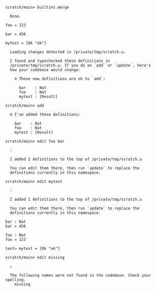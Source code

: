 ``` ucm
scratch/main> builtins.merge

  Done.

```

``` unison  /private/tmp/scratch.u
foo = 123

bar = 456

mytest = [Ok "ok"]
```

``` ucm
  Loading changes detected in /private/tmp/scratch.u.

  I found and typechecked these definitions in
  /private/tmp/scratch.u. If you do an `add` or `update`, here's
  how your codebase would change:
  
    ⍟ These new definitions are ok to `add`:
    
      bar    : Nat
      foo    : Nat
      mytest : [Result]

```

``` ucm
scratch/main> add

  ⍟ I've added these definitions:
  
    bar    : Nat
    foo    : Nat
    mytest : [Result]

scratch/main> edit foo bar

  ☝️
  
  I added 2 definitions to the top of /private/tmp/scratch.u
  
  You can edit them there, then run `update` to replace the
  definitions currently in this namespace.

scratch/main> edit mytest

  ☝️
  
  I added 1 definitions to the top of /private/tmp/scratch.u
  
  You can edit them there, then run `update` to replace the
  definitions currently in this namespace.

```

``` unison :added-by-ucm /private/tmp/scratch.u
bar : Nat
bar = 456

foo : Nat
foo = 123
```

``` unison :added-by-ucm /private/tmp/scratch.u
test> mytest = [Ok "ok"]
```

``` ucm :error
scratch/main> edit missing

  ⚠️
  
  The following names were not found in the codebase. Check your spelling.
    missing

```
